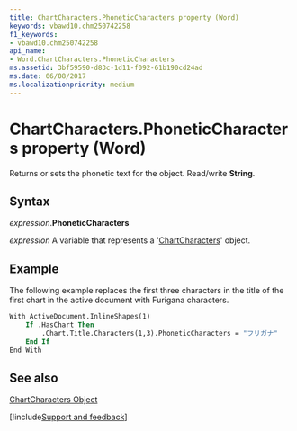 ```yaml
---
title: ChartCharacters.PhoneticCharacters property (Word)
keywords: vbawd10.chm250742258
f1_keywords:
- vbawd10.chm250742258
api_name:
- Word.ChartCharacters.PhoneticCharacters
ms.assetid: 3bf59590-d83c-1d11-f092-61b190cd24ad
ms.date: 06/08/2017
ms.localizationpriority: medium
---
```



# ChartCharacters.PhoneticCharacters property (Word)

Returns or sets the phonetic text for the object. Read/write **String**.


## Syntax

_expression_.**PhoneticCharacters**

_expression_ A variable that represents a '[ChartCharacters](Word.ChartCharacters.md)' object.


## Example

The following example replaces the first three characters in the title of the first chart in the active document with Furigana characters.


```vb
With ActiveDocument.InlineShapes(1) 
    If .HasChart Then 
        .Chart.Title.Characters(1,3).PhoneticCharacters = "フリガナ" 
    End If 
End With
```


## See also


[ChartCharacters Object](Word.ChartCharacters.md)

[!include[Support and feedback](~/includes/feedback-boilerplate.md)]
